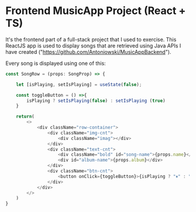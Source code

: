 # Frontend MusicApp Project (React + TS)

It's the frontend part of a full-stack project that I used to exercise.
This ReactJS app is used to display songs that are retrieved using Java APIs I have created ("https://github.com/Antoniowski/MusicAppBackend").

Every song is displayed using one of this:

```js
const SongRow = (props: SongProp) => {

    let [isPlaying, setIsPlaying] = useState(false);

    const toggleButton = () =>{
        isPlaying ? setIsPlaying(false) : setIsPlaying (true)
    }

    return(
        <>
            <div className="row-container">
                <div className="img-cnt">
                    <div className="imag"></div>
                </div>
                <div className="text-cnt">
                    <div className="bold" id="song-name">{props.name}</div>
                    <div id="album-name">{props.album}</div>
                </div>
                <div className="btn-cnt">
                    <button onClick={toggleButton}>{isPlaying ? "⏸" : "⏵"}</button>
                </div>
            </div>
        </>
    )
}
```

